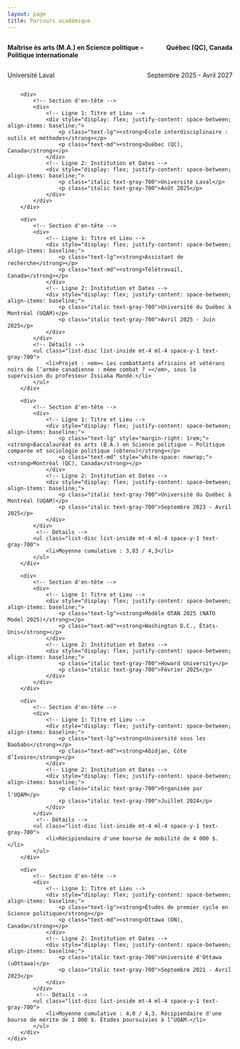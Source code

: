 ```yaml
---
layout: page
title: Parcours académique
---
```


[//]: # (Page simple de présentation académique)

<div class="container mx-auto px-4 py-8">
    <div class="space-y-8">
        <!-- Chaque entrée est un bloc div -->
        <div>
            <!-- Section d'en-tête -->
            <div>
                <!-- Ligne 1: Titre et Lieu -->
                <div style="display: flex; justify-content: space-between; align-items: baseline;">
                    <p class="text-lg" style="margin-right: 1rem;"><strong>Maîtrise ès arts (M.A.) en Science politique – Politique internationale</strong></p>
                    <p class="text-md" style="white-space: nowrap;"><strong>Québec (QC), Canada</strong></p>
                </div>
                <!-- Ligne 2: Institution et Dates -->
                <div style="display: flex; justify-content: space-between; align-items: baseline;">
                    <p class="italic text-gray-700">Université Laval</p>
                    <p class="italic text-gray-700">Septembre 2025 - Avril 2027</p>
                </div>
            </div>
        </div>

        <div>
            <!-- Section d'en-tête -->
            <div>
                <!-- Ligne 1: Titre et Lieu -->
                <div style="display: flex; justify-content: space-between; align-items: baseline;">
                    <p class="text-lg"><strong>École interdisciplinaire : outils et méthodes</strong></p>
                    <p class="text-md"><strong>Québec (QC), Canada</strong></p>
                </div>
                <!-- Ligne 2: Institution et Dates -->
                <div style="display: flex; justify-content: space-between; align-items: baseline;">
                    <p class="italic text-gray-700">Université Laval</p>
                    <p class="italic text-gray-700">Août 2025</p>
                </div>
            </div>
        </div>

        <div>
            <!-- Section d'en-tête -->
            <div>
                <!-- Ligne 1: Titre et Lieu -->
                <div style="display: flex; justify-content: space-between; align-items: baseline;">
                    <p class="text-lg"><strong>Assistant de recherche</strong></p>
                    <p class="text-md"><strong>Télétravail, Canada</strong></p>
                </div>
                <!-- Ligne 2: Institution et Dates -->
                <div style="display: flex; justify-content: space-between; align-items: baseline;">
                    <p class="italic text-gray-700">Université du Québec à Montréal (UQAM)</p>
                    <p class="italic text-gray-700">Avril 2025 - Juin 2025</p>
                </div>
            </div>
            <!-- Détails -->
            <ul class="list-disc list-inside mt-4 ml-4 space-y-1 text-gray-700">
                <li>Projet : <em>« Les combattants africains et vétérans noirs de l’armée canadienne : même combat ? »</em>, sous la supervision du professeur Issiaka Mandé.</li>
            </ul>
        </div>

        <div>
            <!-- Section d'en-tête -->
            <div>
                <!-- Ligne 1: Titre et Lieu -->
                <div style="display: flex; justify-content: space-between; align-items: baseline;">
                    <p class="text-lg" style="margin-right: 1rem;"><strong>Baccalauréat ès arts (B.A.) en Science politique – Politique comparée et sociologie politique (obtenu)</strong></p>
                    <p class="text-md" style="white-space: nowrap;"><strong>Montréal (QC), Canada</strong></p>
                </div>
                <!-- Ligne 2: Institution et Dates -->
                <div style="display: flex; justify-content: space-between; align-items: baseline;">
                    <p class="italic text-gray-700">Université du Québec à Montréal (UQAM)</p>
                    <p class="italic text-gray-700">Septembre 2023 - Avril 2025</p>
                </div>
            </div>
             <!-- Détails -->
            <ul class="list-disc list-inside mt-4 ml-4 space-y-1 text-gray-700">
                <li>Moyenne cumulative : 3,83 / 4,3</li>
            </ul>
        </div>

        <div>
            <!-- Section d'en-tête -->
            <div>
                <!-- Ligne 1: Titre et Lieu -->
                <div style="display: flex; justify-content: space-between; align-items: baseline;">
                    <p class="text-lg"><strong>Modèle OTAN 2025 (NATO Model 2025)</strong></p>
                    <p class="text-md"><strong>Washington D.C., États-Unis</strong></p>
                </div>
                <!-- Ligne 2: Institution et Dates -->
                <div style="display: flex; justify-content: space-between; align-items: baseline;">
                    <p class="italic text-gray-700">Howard University</p>
                    <p class="italic text-gray-700">Février 2025</p>
                </div>
            </div>
        </div>

        <div>
            <!-- Section d'en-tête -->
            <div>
                <!-- Ligne 1: Titre et Lieu -->
                <div style="display: flex; justify-content: space-between; align-items: baseline;">
                    <p class="text-lg"><strong>Université sous les Baobabs</strong></p>
                    <p class="text-md"><strong>Abidjan, Côte d’Ivoire</strong></p>
                </div>
                <!-- Ligne 2: Institution et Dates -->
                <div style="display: flex; justify-content: space-between; align-items: baseline;">
                    <p class="italic text-gray-700">Organisée par l'UQAM</p>
                    <p class="italic text-gray-700">Juillet 2024</p>
                </div>
            </div>
             <!-- Détails -->
            <ul class="list-disc list-inside mt-4 ml-4 space-y-1 text-gray-700">
                <li>Récipiendaire d'une bourse de mobilité de 4 000 $.</li>
            </ul>
        </div>
        
        <div>
            <!-- Section d'en-tête -->
            <div>
                <!-- Ligne 1: Titre et Lieu -->
                <div style="display: flex; justify-content: space-between; align-items: baseline;">
                    <p class="text-lg"><strong>Études de premier cycle en Science politique</strong></p>
                    <p class="text-md"><strong>Ottawa (ON), Canada</strong></p>
                </div>
                <!-- Ligne 2: Institution et Dates -->
                <div style="display: flex; justify-content: space-between; align-items: baseline;">
                    <p class="italic text-gray-700">Université d'Ottawa (uOttawa)</p>
                    <p class="italic text-gray-700">Septembre 2021 - Avril 2023</p>
                </div>
            </div>
             <!-- Détails -->
            <ul class="list-disc list-inside mt-4 ml-4 space-y-1 text-gray-700">
                <li>Moyenne cumulative : 4,0 / 4,3. Récipiendaire d'une bourse de mérite de 1 000 $. Études poursuivies à l’UQAM.</li>
            </ul>
        </div>
    </div>
</div>



